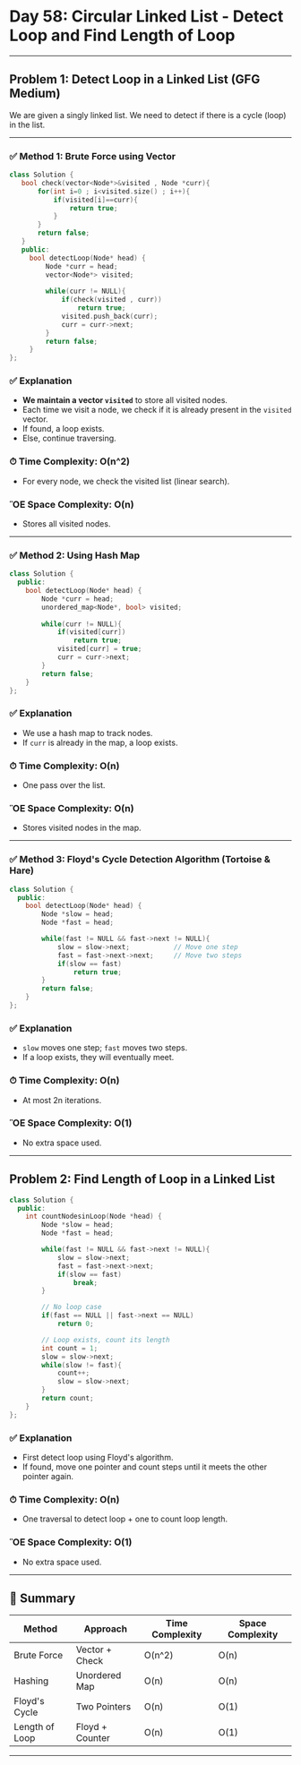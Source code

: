 # Day 58: Circular Linked List - Detect Loop and Find Length of Loop

---

## Problem 1: **Detect Loop in a Linked List** (GFG Medium)

We are given a singly linked list. We need to detect if there is a cycle (loop) in the list.

---

### ✅ **Method 1: Brute Force using Vector**

```cpp
class Solution {
   bool check(vector<Node*>&visited , Node *curr){
       for(int i=0 ; i<visited.size() ; i++){
           if(visited[i]==curr){
               return true;
           }
       }
       return false;
   }
   public:
     bool detectLoop(Node* head) {
         Node *curr = head;
         vector<Node*> visited;
         
         while(curr != NULL){
             if(check(visited , curr))
                 return true;
             visited.push_back(curr);
             curr = curr->next;
         }
         return false;
     }
};
```

### ✅ **Explanation**

* **We maintain a vector `visited`** to store all visited nodes.
* Each time we visit a node, we check if it is already present in the `visited` vector.
* If found, a loop exists.
* Else, continue traversing.

### ⏱ Time Complexity: O(n^2)

* For every node, we check the visited list (linear search).

### ὋE Space Complexity: O(n)

* Stores all visited nodes.

---

### ✅ **Method 2: Using Hash Map**

```cpp
class Solution {
  public:
    bool detectLoop(Node* head) {
        Node *curr = head;
        unordered_map<Node*, bool> visited;
        
        while(curr != NULL){
            if(visited[curr])
                return true;
            visited[curr] = true;
            curr = curr->next;
        }
        return false;
    }
};
```

### ✅ **Explanation**

* We use a hash map to track nodes.
* If `curr` is already in the map, a loop exists.

### ⏱ Time Complexity: O(n)

* One pass over the list.

### ὋE Space Complexity: O(n)

* Stores visited nodes in the map.

---

### ✅ **Method 3: Floyd's Cycle Detection Algorithm (Tortoise & Hare)**

```cpp
class Solution {
  public:
    bool detectLoop(Node* head) {
        Node *slow = head;
        Node *fast = head;

        while(fast != NULL && fast->next != NULL){
            slow = slow->next;           // Move one step
            fast = fast->next->next;     // Move two steps
            if(slow == fast)
                return true;
        }
        return false;
    }
};
```

### ✅ **Explanation**

* `slow` moves one step; `fast` moves two steps.
* If a loop exists, they will eventually meet.

### ⏱ Time Complexity: O(n)

* At most 2n iterations.

### ὋE Space Complexity: O(1)

* No extra space used.

---

## Problem 2: **Find Length of Loop in a Linked List**

```cpp
class Solution {
  public:
    int countNodesinLoop(Node *head) {
        Node *slow = head;
        Node *fast = head;

        while(fast != NULL && fast->next != NULL){
            slow = slow->next;
            fast = fast->next->next;
            if(slow == fast)
                break;
        }

        // No loop case
        if(fast == NULL || fast->next == NULL)
            return 0;

        // Loop exists, count its length
        int count = 1;
        slow = slow->next;
        while(slow != fast){
            count++;
            slow = slow->next;
        }
        return count;
    }
};
```

### ✅ **Explanation**

* First detect loop using Floyd's algorithm.
* If found, move one pointer and count steps until it meets the other pointer again.

### ⏱ Time Complexity: O(n)

* One traversal to detect loop + one to count loop length.

### ὋE Space Complexity: O(1)

* No extra space used.

---

## 📘 Summary

| Method         | Approach        | Time Complexity | Space Complexity |
| -------------- | --------------- | --------------- | ---------------- |
| Brute Force    | Vector + Check  | O(n^2)          | O(n)             |
| Hashing        | Unordered Map   | O(n)            | O(n)             |
| Floyd's Cycle  | Two Pointers    | O(n)            | O(1)             |
| Length of Loop | Floyd + Counter | O(n)            | O(1)             |

---


